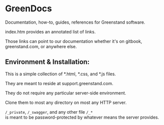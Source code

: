 # GreenDocs
Documentation, how-to, guides, references for Greenstand software.

index.htm provides an annotated list of links.

Those links can point to our documentation whether it's on gitbook,
greenstand.com, or anywhere else.

## Environment & Installation: 

This is a simple collection of *.html, *.css, and *.js files.

They are meant to reside at support.greenstand.com.

They do not require any particular server-side environment.

Clone them to most any directory on most any HTTP server.

```/_private```, ```/_swagger```, and any other file ```/_*```  
is meant to be password-protected by whatever means the server provides.

